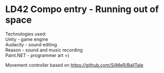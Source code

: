 # LD42 Compo entry - Running out of space

Technologies used:  
Unity - game engine  
Audacity - sound editing  
Reason - sound and music recording  
Paint.NET - programmer art =)  

Movement controller based on https://github.com/SiiMeR/BallTale  
